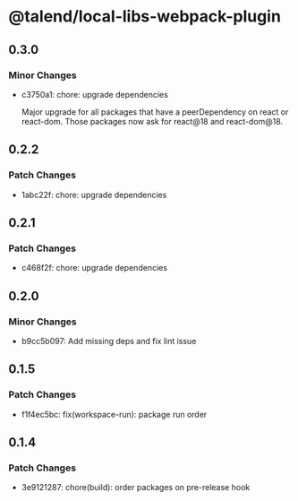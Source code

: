 # @talend/local-libs-webpack-plugin

## 0.3.0

### Minor Changes

- c3750a1: chore: upgrade dependencies

  Major upgrade for all packages that have a peerDependency on react or react-dom. Those packages now ask for react@18 and react-dom@18.

## 0.2.2

### Patch Changes

- 1abc22f: chore: upgrade dependencies

## 0.2.1

### Patch Changes

- c468f2f: chore: upgrade dependencies

## 0.2.0

### Minor Changes

- b9cc5b097: Add missing deps and fix lint issue

## 0.1.5

### Patch Changes

- f1f4ec5bc: fix(workspace-run): package run order

## 0.1.4

### Patch Changes

- 3e9121287: chore(build): order packages on pre-release hook
